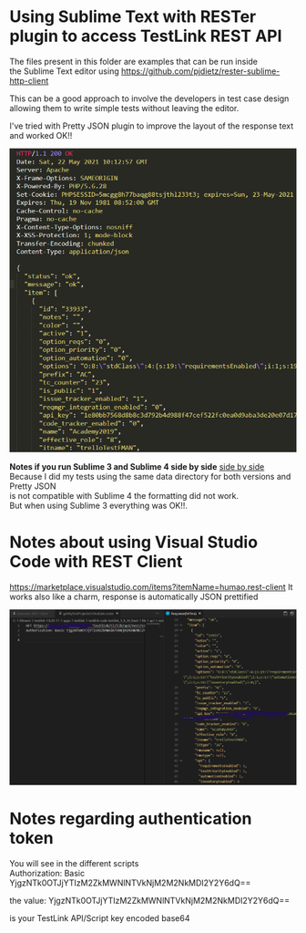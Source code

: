 # Using Sublime Text with RESTer plugin to access TestLink REST API
The files present in this folder are examples that can be run inside  
the Sublime Text editor using https://github.com/pjdietz/rester-sublime-http-client  

This can be a good approach to involve the developers in test case design 
allowing them to write simple tests without leaving the editor.  

I've tried with Pretty JSON plugin to improve the layout of the response text and worked OK!!

![./media/sublime-rester.png](./media/sublime-rester.png)


**Notes if you run Sublime 3 and Sublime 4 side by side**
[side by side](https://www.sublimetext.com/docs/side_by_side.html)
Because I did my tests using the same data directory for both versions and Pretty JSON  
is not compatible with Sublime 4 the formatting did not work.  
But when using Sublime 3 everything was OK!!.

# Notes about using Visual Studio Code with REST Client
https://marketplace.visualstudio.com/items?itemName=humao.rest-client
It works also like a charm, response is automatically JSON prettified 

![./media/vscode-rest-client.png](./media/vscode-rest-client.png)


# Notes regarding authentication token  
You will see in the different scripts  
Authorization: Basic YjgzNTk0OTJjYTIzM2ZkMWNlNTVkNjM2M2NkMDI2Y2Y6dQ==   

the value: YjgzNTk0OTJjYTIzM2ZkMWNlNTVkNjM2M2NkMDI2Y2Y6dQ==  
  
is your TestLink API/Script key encoded base64   